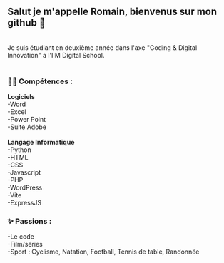 <h2> Salut je m'appelle Romain, bienvenus sur mon github 👋</h2> <br>
Je suis étudiant en deuxième année dans l'axe "Coding & Digital Innovation" a l'IIM Digital School. <br><br>

<h3> 🧑‍💻 Compétences :</h3> 
<strong>Logiciels</strong> <br>
-Word <br>
-Excel <br>
-Power Point <br> 
-Suite Adobe <br> <br>
<strong>Langage Informatique</strong> <br>
-Python <br>
-HTML <br>
-CSS <br>
-Javascript <br>
-PHP <br>
-WordPress <br>
-Vite <br>
-ExpressJS <br>

<h3> ✨ Passions :</h3>
-Le code <br>
-Film/séries <br>
-Sport : Cyclisme, Natation, Football, Tennis de table, Randonnée






